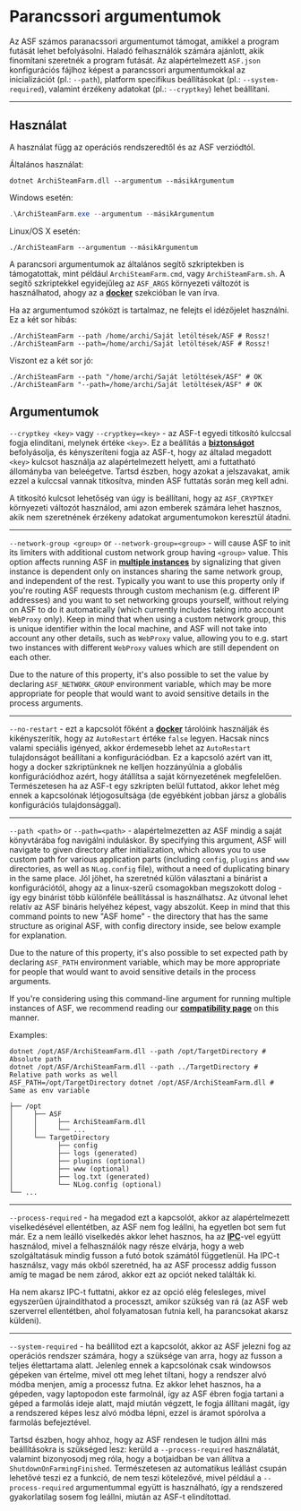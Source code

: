 # Parancssori argumentumok

Az ASF számos paranacssori argumentumot támogat, amikkel a program futását lehet befolyásolni. Haladó felhasználók számára ajánlott, akik finomítani szeretnék a program futását. Az alapértelmezett `ASF.json` konfigurációs fájlhoz képest a parancssori argumentumokkal az inicializációt (pl.: `--path`), platform specifikus beállításokat (pl.: `--system-required`), valamint érzékeny adatokat (pl.: `--cryptkey`) lehet beállítani.

* * *

## Használat

A használat függ az operációs rendszeredtől és az ASF verziódtól.

Általános használat:

```shell
dotnet ArchiSteamFarm.dll --argumentum --másikArgumentum
```

Windows esetén:

```powershell
.\ArchiSteamFarm.exe --argumentum --másikArgumentum
```

Linux/OS X esetén:

```shell
./ArchiSteamFarm --argumentum --másikArgumentum
```

A parancsori argumentumok az általános segítő szkriptekben is támogatottak, mint például `ArchiSteamFarm.cmd`, vagy `ArchiSteamFarm.sh`. A segítő szkriptekkel egyidejűleg az `ASF_ARGS` környezeti változót is használhatod, ahogy az a **[docker](https://github.com/JustArchiNET/ArchiSteamFarm/wiki/Docker#command-line-arguments)** szekcióban le van írva.

Ha az argumentumod szóközt is tartalmaz, ne felejts el idézőjelet használni. Ez a két sor hibás:

```shell
./ArchiSteamFarm --path /home/archi/Saját letöltések/ASF # Rossz!
./ArchiSteamFarm --path=/home/archi/Saját letöltések/ASF # Rossz!
```

Viszont ez a két sor jó:

```shell
./ArchiSteamFarm --path "/home/archi/Saját letöltések/ASF" # OK 
./ArchiSteamFarm "--path=/home/archi/Saját letöltések/ASF" # OK
```

## Argumentumok

`--cryptkey <key>` vagy `--cryptkey=<key>` - az ASF-t egyedi titkosító kulccsal fogja elindítani, melynek értéke `<key>`. Ez a beállítás a **[biztonságot](https://github.com/JustArchiNET/ArchiSteamFarm/wiki/Security)** befolyásolja, és kényszeríteni fogja az ASF-t, hogy az általad megadott `<key>` kulcsot használja az alapértelmezett helyett, ami a futtatható állományba van beleégetve. Tartsd észben, hogy azokat a jelszavakat, amik ezzel a kulccsal vannak titkosítva, minden ASF futtatás során meg kell adni.

A titkosító kulcsot lehetőség van úgy is beállítani, hogy az `ASF_CRYPTKEY` környezeti változót használod, ami azon emberek számára lehet hasznos, akik nem szeretnének érzékeny adatokat argumentumokon keresztül átadni.

* * *

`--network-group <group>` or `--network-group=<group>` - will cause ASF to init its limiters with additional custom network group having `<group>` value. This option affects running ASF in **[multiple instances](https://github.com/JustArchiNET/ArchiSteamFarm/wiki/Compatibility#multiple-instances)** by signalizing that given instance is dependent only on instances sharing the same network group, and independent of the rest. Typically you want to use this property only if you're routing ASF requests through custom mechanism (e.g. different IP addresses) and you want to set networking groups yourself, without relying on ASF to do it automatically (which currently includes taking into account `WebProxy` only). Keep in mind that when using a custom network group, this is unique identifier within the local machine, and ASF will not take into account any other details, such as `WebProxy` value, allowing you to e.g. start two instances with different `WebProxy` values which are still dependent on each other.

Due to the nature of this property, it's also possible to set the value by declaring `ASF_NETWORK_GROUP` environment variable, which may be more appropriate for people that would want to avoid sensitive details in the process arguments.

* * *

`--no-restart` - ezt a kapcsolót főként a **[docker](https://github.com/JustArchiNET/ArchiSteamFarm/wiki/Docker)** tárolóink használják és kikényszerítik, hogy az `AutoRestart` értéke `false` legyen. Hacsak nincs valami speciális igényed, akkor érdemesebb lehet az `AutoRestart` tulajdonságot beállítani a konfigurációdban. Ez a kapcsoló azért van itt, hogy a docker szkriptünknek ne kelljen hozzányúlnia a globális konfigurációdhoz azért, hogy átállítsa a saját környezetének megfelelően. Természetesen ha az ASF-t egy szkripten belül futtatod, akkor lehet még ennek a kapcsolónak létjogosultsága (de egyébként jobban jársz a globális konfigurációs tulajdonsággal).

* * *

`--path <path>` or `--path=<path>` - alapértelmezetten az ASF mindig a saját könyvtárába fog navigálni induláskor. By specifying this argument, ASF will navigate to given directory after initialization, which allows you to use custom path for various application parts (including `config`, `plugins` and `www` directories, as well as `NLog.config` file), without a need of duplicating binary in the same place. Jól jöhet, ha szeretnéd külön választani a binárist a konfigurációtól, ahogy az a linux-szerű csomagokban megszokott dolog - így egy binárist több különféle beállítással is használhatsz. Az útvonal lehet relatív az ASF bináris helyéhez képest, vagy abszolút. Keep in mind that this command points to new "ASF home" - the directory that has the same structure as original ASF, with config directory inside, see below example for explanation.

Due to the nature of this property, it's also possible to set expected path by declaring `ASF_PATH` environment variable, which may be more appropriate for people that would want to avoid sensitive details in the process arguments.

If you're considering using this command-line argument for running multiple instances of ASF, we recommend reading our **[compatibility page](https://github.com/JustArchiNET/ArchiSteamFarm/wiki/Compatibility#multiple-instances)** on this manner.

Examples:

```shell
dotnet /opt/ASF/ArchiSteamFarm.dll --path /opt/TargetDirectory # Absolute path
dotnet /opt/ASF/ArchiSteamFarm.dll --path ../TargetDirectory # Relative path works as well
ASF_PATH=/opt/TargetDirectory dotnet /opt/ASF/ArchiSteamFarm.dll # Same as env variable
```

```text
├── /opt
│     ├── ASF
│     │     ├── ArchiSteamFarm.dll
│     │     └── ...
│     └── TargetDirectory
│           ├── config
│           ├── logs (generated)
│           ├── plugins (optional)
│           ├── www (optional)
│           ├── log.txt (generated)
│           └── NLog.config (optional)
└── ...
```

* * *

`--process-required` - ha megadod ezt a kapcsolót, akkor az alapértelmezett viselkedésével ellentétben, az ASF nem fog leállni, ha egyetlen bot sem fut már. Ez a nem leálló viselkedés akkor lehet hasznos, ha az **[IPC](https://github.com/JustArchiNET/ArchiSteamFarm/wiki/IPC)**-vel együtt használod, mivel a felhasználók nagy része elvárja, hogy a web szolgáltatásuk mindig fusson a futó botok számától függetlenül. Ha IPC-t használsz, vagy más okból szeretnéd, ha az ASF processz addig fusson amíg te magad be nem zárod, akkor ezt az opciót neked találták ki.

Ha nem akarsz IPC-t futtatni, akkor ez az opció elég felesleges, mivel egyszerűen újraindíthatod a processzt, amikor szükség van rá (az ASF web szerverrel ellentétben, ahol folyamatosan futnia kell, ha parancsokat akarsz küldeni).

* * *

`--system-required` - ha beállítod ezt a kapcsolót, akkor az ASF jelezni fog az operációs rendszer számára, hogy a szüksége van arra, hogy az fusson a teljes élettartama alatt. Jelenleg ennek a kapcsolónak csak windowsos gépeken van értelme, mivel ott meg lehet tiltani, hogy a rendszer alvó módba menjen, amíg a processz futna. Ez akkor lehet hasznos, ha a gépeden, vagy laptopodon este farmolnál, így az ASF ébren fogja tartani a géped a farmolás ideje alatt, majd miután végzett, le fogja állítani magát, így a rendszered képes lesz alvó módba lépni, ezzel is áramot spórolva a farmolás befejeztével.

Tartsd észben, hogy ahhoz, hogy az ASF rendesen le tudjon állni más beállításokra is szükséged lesz: kerüld a `--process-required` használatát, valamint bizonyosodj meg róla, hogy a botjaidban be van állítva a `ShutdownOnFarmingFinished`. Természetesen az automatikus leállást csupán lehetővé teszi ez a funkció, de nem teszi kötelezővé, mivel például a `--process-required` argumentummal együtt is használható, így a rendszered gyakorlatilag sosem fog leállni, miután az ASF-t elindítottad.